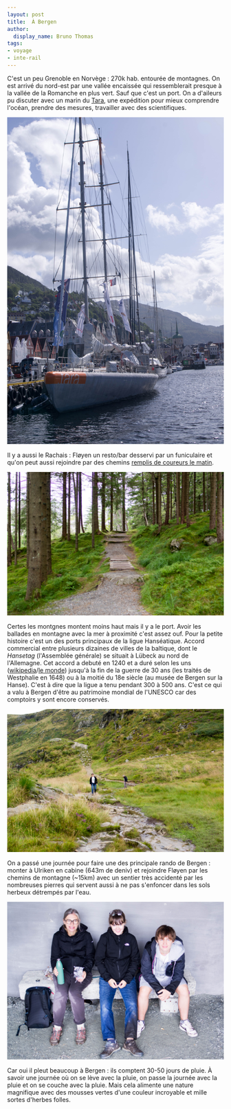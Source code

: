 ```yaml
---
layout: post
title:  À Bergen
author:
  display_name: Bruno Thomas
tags:
- voyage
- inte-rail
---
```

C'est un peu Grenoble en Norvège : 270k hab. entourée de  montagnes. On est arrivé du  nord-est par une vallée encaissée qui ressemblerait presque à la vallée de la Romanche en plus vert. Sauf que c'est un port. On a d'aileurs pu discuter avec un marin du [Tara](https://fondationtaraocean.org/), une expédition pour mieux comprendre l'océan, prendre des mesures, travailler avec des scientifiques.

![le tara](/images/interrail2023/IMGP4460.jpg)

Il y a aussi le Rachais : Fløyen un resto/bar  desservi par un funiculaire et qu'on peut aussi rejoindre par des  chemins [remplis de coureurs le matin](https://connect.garmin.com/modern/activity/11769169910?share_unique_id=57).

![A Fløyen](/images/interrail2023/IMGP4479.jpg)

Certes les montgnes montent moins haut mais il y a le port. Avoir les ballades en montagne avec la mer à proximité c'est assez ouf. Pour la petite histoire c'est un des ports principaux de la ligue Hanséatique. Accord commercial entre plusieurs dizaines de villes de la baltique, dont le _Hansetag_ (l'Assemblée générale) se situait à Lübeck au nord de l'Allemagne. Cet accord a debuté en 1240 et a duré selon les uns ([wikipedia](https://fr.m.wikipedia.org/wiki/Hanse)/[le monde](https://www.lemonde.fr/talents-fr/article/2005/05/02/la-ligue-hanseatique_645120_3504.html)) jusqu'à la fin de la guerre de 30 ans (les traités de Westphalie en 1648) ou à la moitié du 18e siècle (au musée de Bergen sur la Hanse). C'est à dire que la ligue a tenu pendant 300 à 500 ans. C'est ce qui a valu à Bergen d'être au patrimoine mondial de l'UNESCO car des comptoirs y sont encore  conservés.

![entre Ulriken et Floyen](/images/interrail2023/IMGP4545.jpg)

On a passé une journée pour faire une des principale rando de Bergen : monter à Ulriken en cabine (643m de deniv) et rejoindre Fløyen par les chemins de montagne (~15km) avec un sentier très accidenté par les nombreuses pierres qui servent aussi à ne pas s'enfoncer dans les sols herbeux détrempés par l'eau.

![Trempés](/images/interrail2023/IMGP4549.jpg)

Car oui il pleut beaucoup à Bergen : ils comptent 30-50 jours de pluie. À savoir une journée où on se lève avec la pluie, on passe la journée avec la pluie et on se couche avec la pluie. Mais cela alimente une nature magnifique avec des mousses vertes d'une couleur incroyable et mille sortes d'herbes folles.  
